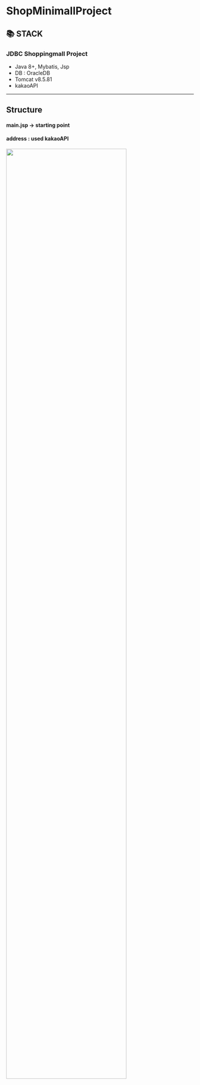 # ShopMinimallProject

## 📚 STACK
### JDBC Shoppingmall Project
* Java 8+, Mybatis, Jsp
* DB : OracleDB
* Tomcat v8.5.81
* kakaoAPI
---
## Structure
#### main.jsp -> starting point
#### address : used kakaoAPI

<img width="80%" src="https://user-images.githubusercontent.com/111646028/211194266-b443ea69-97a5-4d5a-9a1c-93c61a3d6b37.PNG"/>
